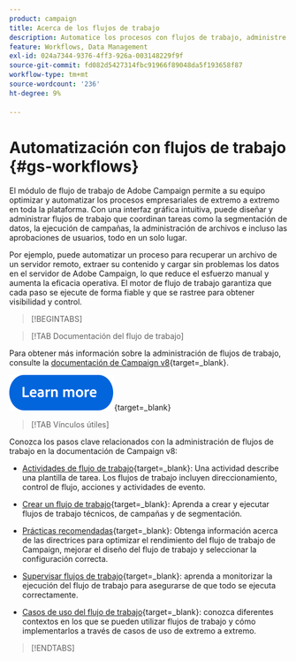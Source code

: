 ```yaml
---
product: campaign
title: Acerca de los flujos de trabajo
description: Automatice los procesos con flujos de trabajo, administre datos y audiencias, envíe mensajes, y mucho más
feature: Workflows, Data Management
exl-id: 024a7344-9376-4ff3-926a-003148229f9f
source-git-commit: fd082d5427314fbc91966f89048da5f193658f87
workflow-type: tm+mt
source-wordcount: '236'
ht-degree: 9%

---
```


# Automatización con flujos de trabajo {#gs-workflows}

El módulo de flujo de trabajo de Adobe Campaign permite a su equipo optimizar y automatizar los procesos empresariales de extremo a extremo en toda la plataforma. Con una interfaz gráfica intuitiva, puede diseñar y administrar flujos de trabajo que coordinan tareas como la segmentación de datos, la ejecución de campañas, la administración de archivos e incluso las aprobaciones de usuarios, todo en un solo lugar.

Por ejemplo, puede automatizar un proceso para recuperar un archivo de un servidor remoto, extraer su contenido y cargar sin problemas los datos en el servidor de Adobe Campaign, lo que reduce el esfuerzo manual y aumenta la eficacia operativa. El motor de flujo de trabajo garantiza que cada paso se ejecute de forma fiable y que se rastree para obtener visibilidad y control.

>[!BEGINTABS]

>[!TAB Documentación del flujo de trabajo]

Para obtener más información sobre la administración de flujos de trabajo, consulte la [documentación de Campaign v8](https://experienceleague.adobe.com/docs/campaign/automation/workflows/introduction/about-workflows.html?lang=es){target=_blank}.


[![imagen](../../assets/do-not-localize/learn-more-button.svg)](https://experienceleague.adobe.com/docs/campaign/automation/workflows/introduction/about-workflows.html?lang=es){target=_blank}


>[!TAB Vínculos útiles]

Conozca los pasos clave relacionados con la administración de flujos de trabajo en la documentación de Campaign v8:

* [Actividades de flujo de trabajo](https://experienceleague.adobe.com/docs/campaign/automation/workflows/wf-activities/activities.html?lang=es){target=_blank}: Una actividad describe una plantilla de tarea. Los flujos de trabajo incluyen direccionamiento, control de flujo, acciones y actividades de evento.

* [Crear un flujo de trabajo](https://experienceleague.adobe.com/docs/campaign/automation/workflows/introduction/build-a-workflow.html?lang=es){target=_blank}: Aprenda a crear y ejecutar flujos de trabajo técnicos, de campañas y de segmentación.

* [Prácticas recomendadas](https://experienceleague.adobe.com/docs/campaign/automation/workflows/introduction/workflow-best-practices.html){target=_blank}: Obtenga información acerca de las directrices para optimizar el rendimiento del flujo de trabajo de Campaign, mejorar el diseño del flujo de trabajo y seleccionar la configuración correcta.

* [Supervisar flujos de trabajo](https://experienceleague.adobe.com/docs/campaign/automation/workflows/monitoring-workflows/monitor-workflow-execution.html){target=_blank}: aprenda a monitorizar la ejecución del flujo de trabajo para asegurarse de que todo se ejecuta correctamente.

* [Casos de uso del flujo de trabajo](https://experienceleague.adobe.com/docs/campaign/automation/workflows/use-cases/workflow-use-cases.html){target=_blank}: conozca diferentes contextos en los que se pueden utilizar flujos de trabajo y cómo implementarlos a través de casos de uso de extremo a extremo.


>[!ENDTABS]





<!--

Adobe Campaign uses workflows to:

* Carry out targeting campaigns. [Learn more](building-a-workflow.md#implementation-steps-)
* Build campaigns: for each campaign, the **[!UICONTROL Workflow]** tab lets you build the target and create the deliveries. [Learn more](building-a-workflow.md#campaign-workflows)
* Perform technical processes: cleanup, collecting tracking information or provisional calculations. [Learn more](building-a-workflow.md#technical-workflows)

A workflow can mean both a process definition (the workflow model, which is a representation of what is supposed to happen) and an instance of this process (a workflow instance, which is a representation of what is actually happening).

The workflow template describes the various tasks to be performed and how they are linked together. The task templates are called activities and are represented by icons. They are linked together by transitions.

![](assets/example1.png)

Each workflow contains:

* **[!UICONTROL Activities]**

  An activity describes a task template. The various activities available are represented on the diagram by icons. Each type has common properties and specific properties. For example, while all activities have a name and label, only the **[!UICONTROL Approval]** activity has an assignment.

  In a workflow diagram, a given activity can produce multiple tasks, in particular when there is a loop or recurrent (periodic) actions.

  All workflow activities are listed in [this section](about-activities.md), including use cases and samples.

* **[!UICONTROL Transitions]**

  Transitions enable you to link activities and to define their sequence. A transition links a source activity to a destination activity. There are several sorts of transitions, which depend on the source activity. Some transitions have additional parameters such as a duration, a condition or a filter.

  A transition which is not linked to a destination activity is colored orange and the arrow head is shown as a diamond.

  >[!NOTE]
  >
  >A workflow containing unterminated transitions can still be executed: a warning message will be generated and the workflow will pause once it reaches the transition but it will not generate an error. It is thus possible to start a workflow without it being finished and to add to it as you go along.

  For more information about how to build a workflow, refer to [this section](building-a-workflow.md).

* **[!UICONTROL Worktables]**

  The worktable contains all the information carried by the transition. Each workflow uses several worktables. The data conveyed in these tables can be accelerated and used throughout the workflow's life cycle, as long as it is not purged. Indeed, unneeded tables are purged each time the workflow is passivated, and possibly during the execution of the largest workflows to avoid overloading the server.

  Learn more on workflow data and tables in [this section](how-to-use-workflow-data.md).

## Key principles and best practices{#principles-workflows}

Refer to these sections to find guidance and best practices to automate processes with workflows:

* Learn more about workflow activities in [this page](how-to-use-workflow-data.md).
* Learn how to build a workflow in [this section](building-a-workflow.md).
* Discover how to use workflows to import data in Campaign in [this section](../../platform/using/import-export-workflows.md).
* Workflow best practices are detailed in [this page](workflow-best-practices.md).
* Find guidance about workflow execution in [this section](starting-a-workflow.md).
* Learn how to monitor workflows in [this page](monitoring-workflow-execution.md).
* Learn how to grant access to users to use workflows in [this page](managing-rights.md).

-->